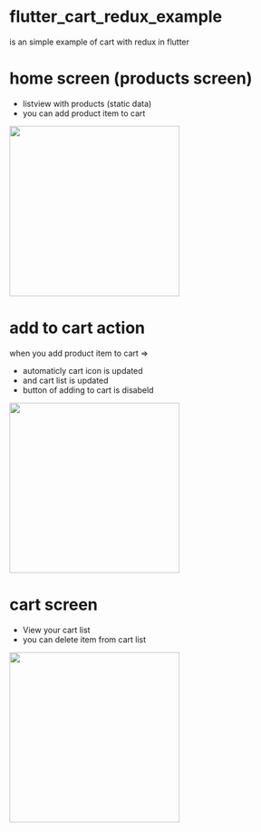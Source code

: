 # flutter_cart_redux_example
is an simple example of cart with redux in flutter

# home screen (products screen)
- listview with products (static data)
- you  can add product item to cart
<img src="https://user-images.githubusercontent.com/44163927/47658894-7fc81400-db9c-11e8-89da-2bdb985a6b51.jpeg" width="300" />

# add to cart action
  when you add product item to cart => 
- automaticly cart icon is updated
- and cart list is updated
- button of adding to cart is disabeld
<img src="https://user-images.githubusercontent.com/44163927/47658896-8060aa80-db9c-11e8-83f1-21c5e11671e4.jpeg" width="300" />

# cart screen
- View your cart list
- you can delete item from cart list
<img src="https://user-images.githubusercontent.com/44163927/47658897-8060aa80-db9c-11e8-9932-c5445989bb9a.jpeg" width="300" />
